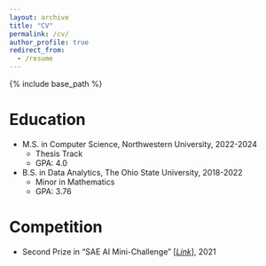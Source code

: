 ```yaml
---
layout: archive
title: "CV"
permalink: /cv/
author_profile: true
redirect_from:
  - /resume
---
```


{% include base_path %}

Education
======
* M.S. in Computer Science, Northwestern University, 2022-2024   
  - Thesis Track
  - GPA: 4.0
* B.S. in Data Analytics, The Ohio State University, 2018-2022  
  - Minor in Mathematics
  - GPA: 3.76
  

Competition
======
* Second Prize in “SAE AI Mini-Challenge” [[*Link*](https://mae.osu.edu/news/2022/01/student-team-places-second-inaugural-sae-ai-mini-challenge)], 2021
  

